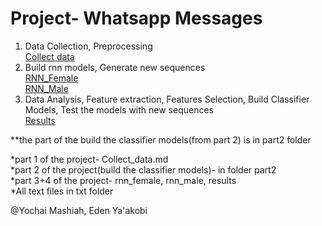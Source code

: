 # Project- Whatsapp Messages

1. Data Collection, Preprocessing  
[Collect data](https://github.com/yochaim/p/blob/master/Collect_data.md)  
2. Build rnn models, Generate new sequences  
[RNN_Female](https://github.com/yochaim/p/blob/master/RNN_Female1.md)  
[RNN_Male](https://github.com/yochaim/p/blob/master/RNN_Male1.md)  
3. Data Analysis, Feature extraction, Features Selection, Build Classifier Models, Test the models with new sequences  
[Results](https://github.com/yochaim/p/blob/master/Results.md)

**the part of the build the classifier models(from part 2) is in part2 folder

*part 1 of the project- Collect_data.md  
*part 2 of the project(build the classifier models)- in folder part2  
*part 3+4 of the project- rnn_female, rnn_male, results  
*All text files in txt folder  

@Yochai Mashiah, Eden Ya'akobi
